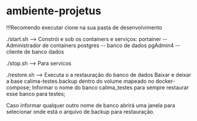 # ambiente-projetus

!!!Recomendo executar clone na sua pasta de desenvolvimento 

./start.sh --> Constrói e sob os containers e serviços:
  portainer -- Administrador de containers
  postgres  -- banco de dados
  pgAdmin4  -- cliente de banco dados
  
./stop.sh --> Para servicos

./restore.sh --> Executa o a restauração do banco de dados
  Baixar e deixar a base calima-testes.backup dentro do volume mapeado no docker-compose;
  Informar o nome do banco calima_testes para sempre restaurar esse banco para testes;
  
  Caso informar qualquer outro nome de banco abrirá uma janela para selecionar onde está o arquivo de backup para restauração.
